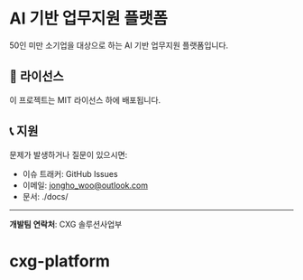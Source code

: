 # AI 기반 업무지원 플랫폼

50인 미만 소기업을 대상으로 하는 AI 기반 업무지원 플랫폼입니다.

## 📄 라이선스

이 프로젝트는 MIT 라이선스 하에 배포됩니다.

## 📞 지원

문제가 발생하거나 질문이 있으시면:
- 이슈 트래커: GitHub Issues
- 이메일: jongho_woo@outlook.com
- 문서: ./docs/

---

**개발팀 연락처**: CXG 솔루션사업부
# cxg-platform
